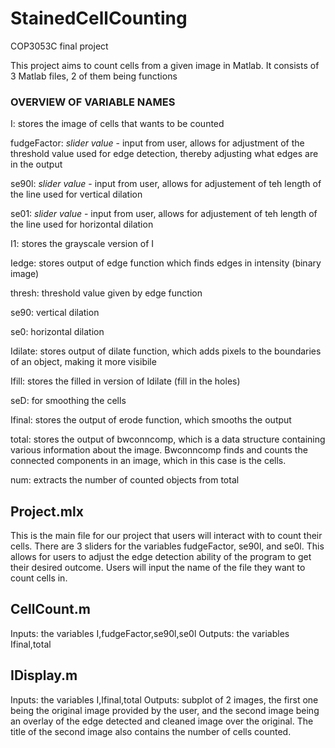# StainedCellCounting
COP3053C final project

This project aims to count cells from a given image in Matlab. It consists of 3 Matlab files, 2 of them being functions


### OVERVIEW OF VARIABLE NAMES

I: stores the image of cells that wants to be counted

fudgeFactor: _slider value_ - input from user, allows for adjustment of the threshold value used for edge detection, thereby adjusting what edges are in the output

se90l: _slider value_ - input from user, allows for adjustement of teh length of the line used for vertical dilation

se01: _slider value_ - input from user, allows for adjustement of teh length of the line used for horizontal dilation

I1: stores the grayscale version of I

Iedge: stores output of edge function which finds edges in intensity (binary image)

thresh: threshold value given by edge function

se90: vertical dilation

se0: horizontal dilation

Idilate: stores output of dilate function, which adds pixels to the boundaries of an object, making it more visibile

Ifill: stores the filled in version of Idilate (fill in the holes)

seD: for smoothing the cells

Ifinal: stores the output of erode function, which smooths the output

total: stores the output of bwconncomp, which is a data structure containing various information about the image. Bwconncomp finds and counts the connected components in an image, which in this case is the cells.

num: extracts the number of counted objects from total



## **Project.mlx**
This is the main file for our project that users will interact with to count their cells. There are 3 sliders for the variables fudgeFactor, se90l, and se0l. This allows for users to adjust the edge detection ability of the program to get their desired outcome. Users will input the name of the file they want to count cells in.

## **CellCount.m**
Inputs: the variables I,fudgeFactor,se90l,se0l
Outputs: the variables Ifinal,total

## **IDisplay.m**
Inputs: the variables I,Ifinal,total
Outputs: subplot of 2 images, the first one being the original image provided by the user, and the second image being an overlay of the edge detected and cleaned image over the original. The title of the second image also contains the number of cells counted.
